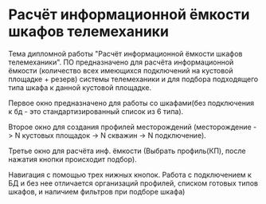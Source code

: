 # Расчёт информационной ёмкости шкафов телемеханики
Тема дипломной работы "Расчёт информационной ёмкости шкафов телемеханики".
ПО предназначено для расчёта информационной ёмкости (количество всех имеющихся подключений на кустовой площадке + резерв) системы телемеханики и для подбора подходящего типа шкафа к данной кустовой площадке.

Первое окно предназначено для работы со шкафами(без подключения к бд - это стандартизированный список из 6 типа).

Второе окно для создания профилей месторождений (месторождение -> N кустовых площадок -> N скважин -> N подключение).

Третье окно для расчёта инф. ёмкости (Выбрать профиль(КП), после нажатия кнопки происходит подбор).

Навигация с помощью трех нижных кнопок.
Работа с подключением к БД и без нее отличается организаций профилей, списком готовых типов шкафов, и наличием фильтров при подборе шкафа)
